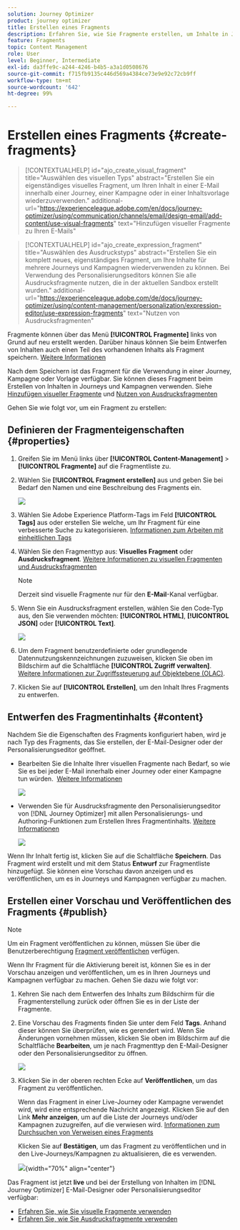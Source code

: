 ```yaml
---
solution: Journey Optimizer
product: journey optimizer
title: Erstellen eines Fragments
description: Erfahren Sie, wie Sie Fragmente erstellen, um Inhalte in Journey Optimizer-Kampagnen und -Journeys wiederzuverwenden.
feature: Fragments
topic: Content Management
role: User
level: Beginner, Intermediate
exl-id: da3ffe9c-a244-4246-b4b5-a3a1d0508676
source-git-commit: f715fb9135c446d569a4384ce73e9e92c72cb9ff
workflow-type: tm+mt
source-wordcount: '642'
ht-degree: 99%

---
```


# Erstellen eines Fragments {#create-fragments}

>[!CONTEXTUALHELP]
>id="ajo_create_visual_fragment"
>title="Auswählen des visuellen Typs"
>abstract="Erstellen Sie ein eigenständiges visuelles Fragment, um Ihren Inhalt in einer E-Mail innerhalb einer Journey, einer Kampagne oder in einer Inhaltsvorlage wiederzuverwenden."
>additional-url="https://experienceleague.adobe.com/en/docs/journey-optimizer/using/communication/channels/email/design-email/add-content/use-visual-fragments" text="Hinzufügen visueller Fragmente zu Ihren E-Mails"

>[!CONTEXTUALHELP]
>id="ajo_create_expression_fragment"
>title="Auswählen des Ausdruckstyps"
>abstract="Erstellen Sie ein komplett neues, eigenständiges Fragment, um Ihre Inhalte für mehrere Journeys und Kampagnen wiederverwenden zu können. Bei Verwendung des Personalisierungseditors können Sie alle Ausdrucksfragmente nutzen, die in der aktuellen Sandbox erstellt wurden."
>additional-url="https://experienceleague.adobe.com/de/docs/journey-optimizer/using/content-management/personalization/expression-editor/use-expression-fragments" text="Nutzen von Ausdrucksfragmenten"

Fragmente können über das Menü **[!UICONTROL Fragmente]** links von Grund auf neu erstellt werden. Darüber hinaus können Sie beim Entwerfen von Inhalten auch einen Teil des vorhandenen Inhalts als Fragment speichern. [Weitere Informationen](#save-as-fragment)

Nach dem Speichern ist das Fragment für die Verwendung in einer Journey, Kampagne oder Vorlage verfügbar. Sie können dieses Fragment beim Erstellen von Inhalten in Journeys und Kampagnen verwenden. Siehe [Hinzufügen visueller Fragmente](../email/use-visual-fragments.md) und [Nutzen von Ausdrucksfragmenten](../personalization/use-expression-fragments.md)

Gehen Sie wie folgt vor, um ein Fragment zu erstellen:

## Definieren der Fragmenteigenschaften {#properties}

1. Greifen Sie im Menü links über **[!UICONTROL Content-Management]** > **[!UICONTROL Fragmente]** auf die Fragmentliste zu.

1. Wählen Sie **[!UICONTROL Fragment erstellen]** aus und geben Sie bei Bedarf den Namen und eine Beschreibung des Fragments ein.

   ![](assets/fragment-details.png)

1. Wählen Sie Adobe Experience Platform-Tags im Feld **[!UICONTROL Tags]** aus oder erstellen Sie welche, um Ihr Fragment für eine verbesserte Suche zu kategorisieren. [Informationen zum Arbeiten mit einheitlichen Tags](../start/search-filter-categorize.md#tags)

1. Wählen Sie den Fragmenttyp aus: **Visuelles Fragment** oder **Ausdrucksfragment**. [Weitere Informationen zu visuellen Fragmenten und Ausdrucksfragmenten](../content-management/fragments.md#visual-expression)

   >[!NOTE]
   >
   >Derzeit sind visuelle Fragmente nur für den **E-Mail**-Kanal verfügbar.

1. Wenn Sie ein Ausdrucksfragment erstellen, wählen Sie den Code-Typ aus, den Sie verwenden möchten: **[!UICONTROL HTML]**, **[!UICONTROL JSON]** oder **[!UICONTROL Text]**.

   ![](assets/fragment-expression-type.png)

1. Um dem Fragment benutzerdefinierte oder grundlegende Datennutzungskennzeichnungen zuzuweisen, klicken Sie oben im Bildschirm auf die Schaltfläche **[!UICONTROL Zugriff verwalten]**. [Weitere Informationen zur Zugriffssteuerung auf Objektebene (OLAC)](../administration/object-based-access.md).

1. Klicken Sie auf **[!UICONTROL Erstellen]**, um den Inhalt Ihres Fragments zu entwerfen.

## Entwerfen des Fragmentinhalts {#content}

Nachdem Sie die Eigenschaften des Fragments konfiguriert haben, wird je nach Typ des Fragments, das Sie erstellen, der E-Mail-Designer oder der Personalisierungseditor geöffnet.

* Bearbeiten Sie die Inhalte Ihrer visuellen Fragmente nach Bedarf, so wie Sie es bei jeder E-Mail innerhalb einer Journey oder einer Kampagne tun würden.  [Weitere Informationen](../email/get-started-email-design.md)

  ![](assets/fragment-designer.png)

* Verwenden Sie für Ausdrucksfragmente den Personalisierungseditor von [!DNL Journey Optimizer] mit allen Personalisierungs- und Authoring-Funktionen zum Erstellen Ihres Fragmentinhalts. [Weitere Informationen](../personalization/personalization-build-expressions.md)

  ![](assets/fragment-expression-editor.png)

Wenn Ihr Inhalt fertig ist, klicken Sie auf die Schaltfläche **Speichern**. Das Fragment wird erstellt und mit dem Status **Entwurf** zur Fragmentliste hinzugefügt. Sie können eine Vorschau davon anzeigen und es veröffentlichen, um es in Journeys und Kampagnen verfügbar zu machen.

## Erstellen einer Vorschau und Veröffentlichen des Fragments {#publish}

>[!NOTE]
>
>Um ein Fragment veröffentlichen zu können, müssen Sie über die Benutzerberechtigung [Fragment veröffentlichen](../administration/ootb-product-profiles.md#content-library-manager) verfügen.

Wenn Ihr Fragment für die Aktivierung bereit ist, können Sie es in der Vorschau anzeigen und veröffentlichen, um es in Ihren Journeys und Kampagnen verfügbar zu machen. Gehen Sie dazu wie folgt vor:

1. Kehren Sie nach dem Entwerfen des Inhalts zum Bildschirm für die Fragmenterstellung zurück oder öffnen Sie es in der Liste der Fragmente.

1. Eine Vorschau des Fragments finden Sie unter dem Feld **Tags**. Anhand dieser können Sie überprüfen, wie es gerendert wird. Wenn Sie Änderungen vornehmen müssen, klicken Sie oben im Bildschirm auf die Schaltfläche **Bearbeiten**, um je nach Fragmenttyp den E-Mail-Designer oder den Personalisierungseditor zu öffnen.

   ![](assets/fragment-preview.png)

1. Klicken Sie in der oberen rechten Ecke auf **Veröffentlichen**, um das Fragment zu veröffentlichen.

   Wenn das Fragment in einer Live-Journey oder Kampagne verwendet wird, wird eine entsprechende Nachricht angezeigt. Klicken Sie auf den Link **Mehr anzeigen**, um auf die Liste der Journeys und/oder Kampagnen zuzugreifen, auf die verwiesen wird. [Informationen zum Durchsuchen von Verweisen eines Fragments](../content-management/manage-fragments.md#explore-references)

   Klicken Sie auf **Bestätigen**, um das Fragment zu veröffentlichen und in den Live-Journeys/Kampagnen zu aktualisieren, die es verwenden.

   ![](assets/fragment-publish.png){width="70%" align="center"}

Das Fragment ist jetzt **live** und bei der Erstellung von Inhalten im [!DNL Journey Optimizer] E-Mail-Designer oder Personalisierungseditor verfügbar:

* [Erfahren Sie, wie Sie visuelle Fragmente verwenden](../email/use-visual-fragments.md)
* [Erfahren Sie, wie Sie Ausdrucksfragmente verwenden](../personalization/use-expression-fragments.md)
